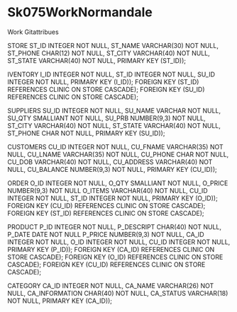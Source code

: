 # Sk075WorkNormandale
Work Gitattribues

STORE
ST_ID			  INTEGER 			  NOT NULL,
ST_NAME			VARCHAR(30) 		NOT NULL,
ST_PHONE		CHAR(12)			  NOT NULL,
ST_CITY			VARCHAR(40) 		NOT NULL,
ST_STATE 	  VARCHAR(40)			NOT NULL,
PRIMARY KEY (ST_ID)); 

IVENTORY 
I_ID			  INTEGER 			NOT NULL,
ST_ID 			INTEGER				NOT NULL,
SU_ID 			INTEGER 			NOT NULL,
PRIMARY KEY (I_ID));
FOREIGN KEY (ST_ID) REFERENCES CLINIC ON STORE CASCADE);
FOREIGN KEY (SU_ID) REFERENCES CLINIC ON STORE CASCADE); 

SUPPLIERS 
SU_ID			INTEGER			NOT NULL,
SU_NAME			VARCHAR 		NOT NULL,
SU_QTY			SMALLIANT 		NOT NULL,
SU_PRB			NUMBER(9,3)		NOT NULL,
ST_CITY			VARCHAR(40) 	NOT NULL,
ST_STATE		VARCHAR(40)		NOT NULL,
ST_PHONE		CHAR			NOT NULL,
PRIMARY KEY (SU_ID));

CUSTOMERS 
CU_ID			INTEGER 			NOT NULL,
CU_FNAME		VARCHAR(35) 		NOT NULL,
CU_LNAME		VARCHAR(35) 		NOT NULL,
CU_PHONE		CHAR			NOT NULL,
CU_DOB			VARCHAR(40) 		NOT NULL,
CU_ADDRESS		VARCHAR(40)		NOT NULL,
CU_BALANCE 		NUMBER(9,3)		NOT NULL, 
PRIMARY KEY (CU_ID));

ORDER 
O_ID				INTEGER 			NOT NULL,
O_QTY			  SMALLIANT		  NOT NULL,
O_PRICE			NUMBER(9,3)		NOT NULL 
O_ITEMS			VARCHAR(40)		NOT NULL, 
CU_ID			  INTEGER 			NOT NULL, 
ST_ID			  INTEGER 			NOT NULL,
PRIMARY KEY (O_ID));
FOREIGN KEY (CU_ID) REFERENCES CLINIC ON STORE CASCADE);
FOREIGN KEY (ST_ID) REFERENCES CLINIC ON STORE CASCADE);

PRODUCT
P_ID				INTEGER 			NOT NULL, 
P_DESCRIPT 		CHAR(40)			NOT NULL,
P_DATE			DATE			NOT NULL
P_PRICE			NUMBER(9,3)		NOT NULL, 
CA_ID			INTEGER 			NOT NULL, 
O_ID				INTEGER 			NOT NULL, 
CU_ID  			INTEGER 			NOT NULL, 
PRIMARY KEY (P_ID));
FOREIGN KEY (CA_ID) REFERENCES CLINIC ON STORE CASCADE);
FOREIGN KEY (O_ID) REFERENCES CLINIC ON STORE CASCADE);
FOREIGN KEY (CU_ID) REFERENCES CLINIC ON STORE CASCADE);

CATEGORY 
CA_ID			INTEGER 			NOT NULL, 
CA_NAME			VARCHAR(26)		NOT NULL, 
CA_INFORMATION	CHAR(40)			NOT NULL,
CA_STATUS 		VARCHAR(18) 		NOT NULL, 
PRIMARY KEY (CA_ID));





























































































